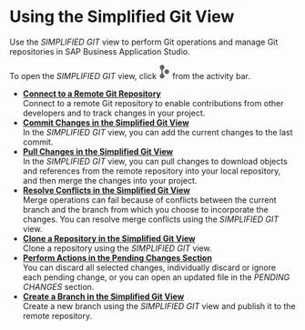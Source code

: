 <!-- loio16eaaa61bb2d4b948770558bbe9c9251 -->

# Using the Simplified Git View

Use the *SIMPLIFIED GIT* view to perform Git operations and manage Git repositories in SAP Business Application Studio.

To open the *SIMPLIFIED GIT* view, click ![Simplified Git icon](images/simplified_git_icon_5915e79.png) from the activity bar.

-   **[Connect to a Remote Git Repository](connect-to-a-remote-git-repository-5a151f3.md "Connect to a remote Git repository to enable contributions from other developers and
		to
		track changes in your project.")**  
Connect to a remote Git repository to enable contributions from other developers and to track changes in your project.
-   **[Commit Changes in the Simplified Git View](commit-changes-in-the-simplified-git-view-4612c90.md "In the SIMPLIFIED GIT view, you can add the current changes to
		the last commit.")**  
In the *SIMPLIFIED GIT* view, you can add the current changes to the last commit.
-   **[Pull Changes in the Simplified Git View](pull-changes-in-the-simplified-git-view-cd2408c.md "In the SIMPLIFIED GIT view, you can pull changes to download
		objects and references from the remote repository into your local repository, and then merge
		the changes into your project.")**  
In the *SIMPLIFIED GIT* view, you can pull changes to download objects and references from the remote repository into your local repository, and then merge the changes into your project.
-   **[Resolve Conflicts in the Simplified Git View](resolve-conflicts-in-the-simplified-git-view-52c441b.md "Merge operations can fail because of conflicts between the current branch and the
		branch from which you choose to incorporate the changes. You can resolve merge conflicts
		using the SIMPLIFIED GIT view.")**  
Merge operations can fail because of conflicts between the current branch and the branch from which you choose to incorporate the changes. You can resolve merge conflicts using the *SIMPLIFIED GIT* view.
-   **[Clone a Repository in the Simplified Git View](clone-a-repository-in-the-simplified-git-view-58c25d9.md "Clone a repository using the SIMPLIFIED GIT view.")**  
Clone a repository using the *SIMPLIFIED GIT* view.
-   **[Perform Actions in the Pending Changes Section](perform-actions-in-the-pending-changes-section-7aab4b6.md "You can discard all selected changes, individually discard or ignore each pending
		change, or you can open an updated file in the PENDING CHANGES
		section.")**  
You can discard all selected changes, individually discard or ignore each pending change, or you can open an updated file in the *PENDING CHANGES* section.
-   **[Create a Branch in the Simplified Git View](create-a-branch-in-the-simplified-git-view-aee0b08.md "Create a new branch using the SIMPLIFIED GIT view and publish
		it to the remote repository.")**  
Create a new branch using the *SIMPLIFIED GIT* view and publish it to the remote repository.


